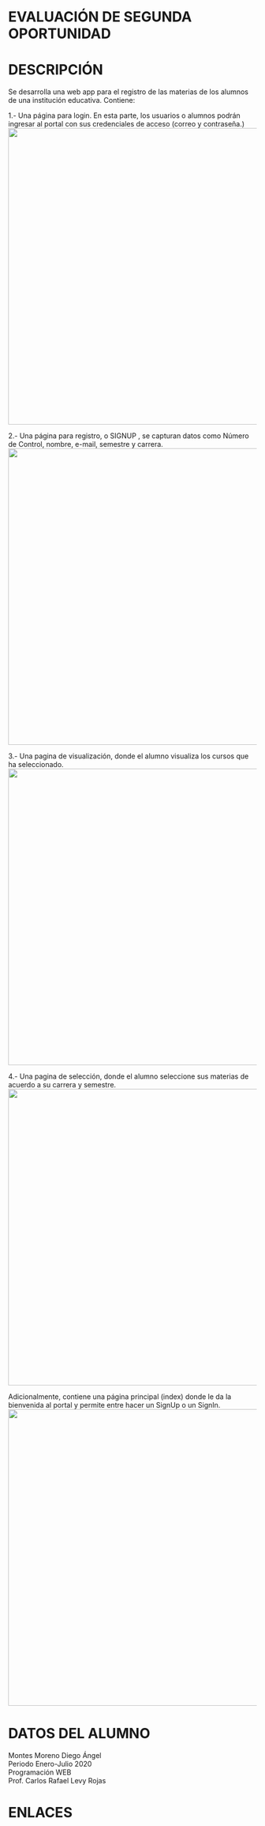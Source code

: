 # EVALUACIÓN DE SEGUNDA OPORTUNIDAD

# DESCRIPCIÓN

Se desarrolla una web app para el registro de las materias  de los alumnos de una institución educativa. Contiene:

1.- Una página para login. En esta parte, los usuarios o alumnos podrán ingresar al portal con sus credenciales de acceso (correo y contraseña.)
<br>
<a href="https://subefotos.com/ver/?41c3ffcc75620aeb55e420b796b1434do.png" target="_blank"><img src="http://thumbs.subefotos.com/41c3ffcc75620aeb55e420b796b1434do.jpg" width="800" height="600" /></a>
<br>

2.- Una página para registro, o SIGNUP , se capturan datos como Número de Control, nombre, e-mail, semestre y carrera.<br>
<a href="https://subefotos.com/ver/?ea609cf9748c61aa751d5e5bc8535663o.png" target="_blank"><img src="http://thumbs.subefotos.com/ea609cf9748c61aa751d5e5bc8535663o.jpg" width="800" height="600" /></a><br>

3.- Una pagina de visualización, donde el alumno visualiza los cursos que ha seleccionado.<br>
<a href="https://subefotos.com/ver/?c90266db1af801d2bbdd93bd36fefb80o.png" target="_blank"><img src="http://thumbs.subefotos.com/c90266db1af801d2bbdd93bd36fefb80o.jpg" width="800" height="600" /></a><br>

4.- Una pagina de selección, donde el alumno seleccione sus materias de acuerdo a su carrera y semestre.<br>
<a href="https://subefotos.com/ver/?e52bc18675a1a140729116d5d06a0489o.png" target="_blank"><img src="http://thumbs.subefotos.com/e52bc18675a1a140729116d5d06a0489o.jpg" width="800" height="600" /></a><br>

Adicionalmente, contiene una página principal (index) donde le da la bienvenida al portal y permite entre hacer un SignUp o un SignIn.<br>
<a href="https://subefotos.com/ver/?83be392c9575eea4b079af21b8103e5do.png" target="_blank"><img src="http://thumbs.subefotos.com/83be392c9575eea4b079af21b8103e5do.jpg" width="800" height="600"  /></a>
<br>
# DATOS DEL ALUMNO
Montes Moreno Diego Ángel<br>
Periodo Enero-Julio 2020<br>
Programación WEB<br>
Prof. Carlos Rafael Levy Rojas

# ENLACES

